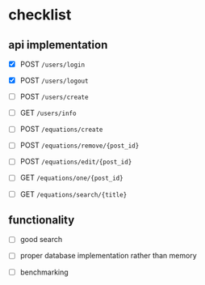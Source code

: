 # checklist

## api implementation

- [x] POST `/users/login`

- [x] POST `/users/logout`

- [ ] POST `/users/create`

- [ ] GET `/users/info`

- [ ] POST `/equations/create`

- [ ] POST `/equations/remove/{post_id}`

- [ ] POST `/equations/edit/{post_id}`

- [ ] GET `/equations/one/{post_id}`

- [ ] GET `/equations/search/{title}`

## functionality

- [ ] good search

- [ ] proper database implementation rather than memory

- [ ] benchmarking
